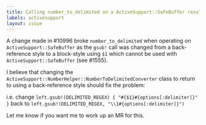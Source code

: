 ```yaml
---
title: Calling number_to_delimited on a ActiveSupport::SafeBuffer results in mangled output
labels: activesupport
layout: issue
---
```


A change made in #10996 broke `number_to_delimited` when operating on `ActiveSupport::SafeBuffer` as the `gsub!` call was changed from a back-reference style to a block-style using `$1` which cannot be used with `ActiveSupport::SafeBuffer` (see #1555).

I believe that changing the `ActiveSupport::NumberHelper::NumberToDelimitedConverter` class to return to using a back-reference style should fix the problem:

i.e. change `left.gsub!(DELIMITED_REGEX) { "#{$1}#{options[:delimiter]}" }` back to `left.gsub!(DELIMITED_REGEX, "\\1#{options[:delimiter]}")`

Let me know if you want me to work up an MR for this.

